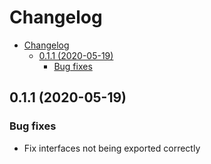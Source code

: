 # Changelog

<!-- TOC -->

- [Changelog](#changelog)
  - [0.1.1 (2020-05-19)](#011-2020-05-19)
    - [Bug fixes](#bug-fixes)

<!-- /TOC -->

## 0.1.1 (2020-05-19)

### Bug fixes

- Fix interfaces not being exported correctly
